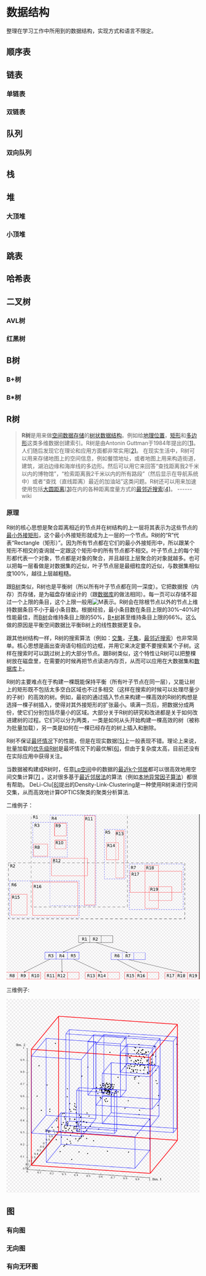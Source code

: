 # 数据结构

整理在学习工作中所用到的数据结构，实现方式和语言不限定。

## 顺序表



## 链表

### 单链表

### 双链表



## 队列

### 双向队列



## 栈



## 堆

### 大顶堆

### 小顶堆



## 跳表



## 哈希表



## 二叉树

### AVL树

### 红黑树



## B树

### B+树

### B*树



## R树

>**R树**是用来做[空间数据存储](https://zh.wikipedia.org/w/index.php?title=空间数据存储&action=edit&redlink=1)的[树状数据结构](https://zh.wikipedia.org/wiki/树_(数据结构))。例如给[地理位置](https://zh.wikipedia.org/wiki/地理位置)，[矩形](https://zh.wikipedia.org/wiki/矩形)和[多边形](https://zh.wikipedia.org/wiki/多边形)这类多维数据创建索引。R树是由Antonin Guttman于1984年提出的[[1\]](https://zh.wikipedia.org/wiki/R树#cite_note-guttman-1)。人们随后发现它在理论和应用方面都非常实用[[2\]](https://zh.wikipedia.org/wiki/R树#cite_note-rtree-book-2)。 在现实生活中，R树可以用来存储地图上的空间信息，例如餐馆地址，或者地图上用来构造街道，建筑，湖泊边缘和海岸线的多边形。然后可以用它来回答“查找距离我2千米以内的博物馆”，“检索距离我2千米以内的所有路段”（然后显示在导航系统中）或者“查找（直线距离）最近的加油站”这类问题。R树还可以用来加速使用包括[大圆距离](https://zh.wikipedia.org/wiki/大圆距离)[[3\]](https://zh.wikipedia.org/wiki/R树#cite_note-geodetic-3)在内的各种距离度量方式的[最邻近搜索](https://zh.wikipedia.org/wiki/最邻近搜索)[[4\]](https://zh.wikipedia.org/wiki/R树#cite_note-4)。 ------wiki

### 原理

R树的核心思想是聚合距离相近的节点并在树结构的上一层将其表示为这些节点的[最小外接矩形](https://zh.wikipedia.org/wiki/最小外接矩形)，这个最小外接矩形就成为上一层的一个节点。R树的“R”代表“Rectangle（矩形）”。因为所有节点都在它们的最小外接矩形中，所以跟某个矩形不相交的查询就一定跟这个矩形中的所有节点都不相交。叶子节点上的每个矩形都代表一个对象，节点都是对象的聚合，并且越往上层聚合的对象就越多。也可以把每一层看做是对数据集的近似，叶子节点层是最细粒度的近似，与数据集相似度100%，越往上层越粗糙。

跟[B树](https://zh.wikipedia.org/wiki/B树)类似，R树也是平衡树（所以所有叶子节点都在同一深度）。它把数据按（内存）页存储，是为磁盘存储设计的（跟[数据库](https://zh.wikipedia.org/wiki/数据库)的做法相同）。每一页可以存储不超过一个上限的条目，这个上限一般用![M](https://wikimedia.org/api/rest_v1/media/math/render/svg/f82cade9898ced02fdd08712e5f0c0151758a0dd)表示。R树会在除根节点以外的节点上维持数据条目不小于最小条目数。根据经验，最小条目数在条目上限的30%–40%时性能最佳，而[B树](https://zh.wikipedia.org/wiki/B树)会维持条目上限的50%，[B*树](https://zh.wikipedia.org/w/index.php?title=B*树&action=edit&redlink=1)甚至维持条目上限的66%。这么做的原因是平衡空间数据比平衡B树上的线性数据更复杂。

跟其他树结构一样，R树的搜索算法（例如：[交集](https://zh.wikipedia.org/wiki/交集)，[子集](https://zh.wikipedia.org/wiki/子集)，[最邻近搜索](https://zh.wikipedia.org/wiki/最邻近搜索)）也非常简单。核心思想是画出查询语句相应的边框，并用它来决定要不要搜索某个子树。这样在搜索时可以跳过树上的大部分节点。跟B树类似，这个特性让R树可以把整棵树放在磁盘里，在需要的时候再把节点读进内存页，从而可以应用在大数据集和[数据库](https://zh.wikipedia.org/wiki/数据库)上。

R树的主要难点在于构建一棵既能保持平衡（所有叶子节点在同一层），又能让树上的矩形既不包括太多空白区域也不过多相交（这样在搜索的时候可以处理尽量少的子树）的高效的树。例如，最初的通过插入节点来构建一棵高效的R树的构想是选择一棵子树插入，使得对其外接矩形的扩张最小。填满一页后，把数据分成两份，使它们分别包括尽量小的区域。大部分关于R树的研究和改进都是关于如何改进建树的过程。它们可以分为两类，一类是如何从头开始构建一棵高效的树（被称为批量加载），另一类是如何在一棵已经存在的树上插入和删除。

R树不保证[最坏情况](https://zh.wikipedia.org/w/index.php?title=最坏情况&action=edit&redlink=1)下的性能，但是在现实数据[[5\]](https://zh.wikipedia.org/wiki/R树#cite_note-5)上一般表现不错。理论上来说，批量加载的[优先级R树](https://zh.wikipedia.org/w/index.php?title=优先级R树&action=edit&redlink=1)是最坏情况下的最优解[[6\]](https://zh.wikipedia.org/wiki/R树#cite_note-prtree-6)，但由于复杂度太高，目前还没有在实际应用中获得关注。

当数据被构建成R树时，任意[Lp空间](https://zh.wikipedia.org/wiki/Lp空间)中的数据的[最近k个邻居](https://zh.wikipedia.org/wiki/最近鄰居法)都可以很高效地用空间交集计算[[7\]](https://zh.wikipedia.org/wiki/R树#cite_note-7) 。这对很多基于[最近邻居法](https://zh.wikipedia.org/wiki/最近鄰居法)的算法（例如[本地异常因子算法](https://zh.wikipedia.org/w/index.php?title=本地异常因子算法&action=edit&redlink=1)）都很有帮助。 DeLi-Clu[[8\]](https://zh.wikipedia.org/wiki/R树#cite_note-8)提出的Density-Link-Clustering是一种使用R树来进行空间交集，从而高效地计算OPTICS聚类的聚类分析算法.



二维例子：

![rtree](../images/981609814014_.pic_hd.jpg)



   三维例子:

![rtree](../images/991609814036_.pic_hd.jpg)

## 图

### 有向图

### 无向图

### 有向无环图



